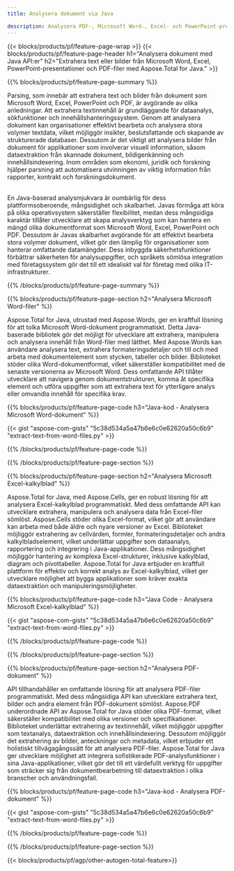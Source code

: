 ```yaml
---
title: Analysera dokument via Java 

description: Analysera PDF-, Microsoft Word-, Excel- och PowerPoint-presentationer via din Java-applikation. Extrahera text eller bilder med lätthet.
---
```


{{< blocks/products/pf/feature-page-wrap >}}
{{< blocks/products/pf/feature-page-header h1="Analysera dokument med Java API:er" h2="Extrahera text eller bilder från Microsoft Word, Excel, PowerPoint-presentationer och PDF-filer med Aspose.Total for Java." >}}

{{% blocks/products/pf/feature-page-summary %}}

Parsing, som innebär att extrahera text och bilder från dokument som Microsoft Word, Excel, PowerPoint och PDF, är avgörande av olika anledningar. Att extrahera textinnehåll är grundläggande för dataanalys, sökfunktioner och innehållshanteringssystem. Genom att analysera dokument kan organisationer effektivt bearbeta och analysera stora volymer textdata, vilket möjliggör insikter, beslutsfattande och skapande av strukturerade databaser. Dessutom är det viktigt att analysera bilder från dokument för applikationer som involverar visuell information, såsom dataextraktion från skannade dokument, bildigenkänning och innehållsindexering. Inom områden som ekonomi, juridik och forskning hjälper parsning att automatisera utvinningen av viktig information från rapporter, kontrakt och forskningsdokument.  <br /><br />

En Java-baserad analysmjukvara är oumbärlig för dess plattformsoberoende, mångsidighet och skalbarhet. Javas förmåga att köra på olika operativsystem säkerställer flexibilitet, medan dess mångsidiga karaktär tillåter utvecklare att skapa analysverktyg som kan hantera en mängd olika dokumentformat som Microsoft Word, Excel, PowerPoint och PDF. Dessutom är Javas skalbarhet avgörande för att effektivt bearbeta stora volymer dokument, vilket gör den lämplig för organisationer som hanterar omfattande datamängder. Dess inbyggda säkerhetsfunktioner förbättrar säkerheten för analysuppgifter, och språkets sömlösa integration med företagssystem gör det till ett idealiskt val för företag med olika IT-infrastrukturer.

{{% /blocks/products/pf/feature-page-summary  %}}

{{% blocks/products/pf/feature-page-section  h2="Analysera Microsoft Word-filer" %}}

Aspose.Total for Java, utrustad med Aspose.Words, ger en kraftfull lösning för att tolka Microsoft Word-dokument programmatiskt. Detta Java-baserade bibliotek gör det möjligt för utvecklare att extrahera, manipulera och analysera innehåll från Word-filer med lätthet. Med Aspose.Words kan användare analysera text, extrahera formateringsdetaljer och till och med arbeta med dokumentelement som stycken, tabeller och bilder. Biblioteket stöder olika Word-dokumentformat, vilket säkerställer kompatibilitet med de senaste versionerna av Microsoft Word. Dess omfattande API tillåter utvecklare att navigera genom dokumentstrukturen, komma åt specifika element och utföra uppgifter som att extrahera text för ytterligare analys eller omvandla innehåll för specifika krav.

{{% blocks/products/pf/feature-page-code h3="Java-kod - Analysera Microsoft Word-dokument" %}}

{{< gist "aspose-com-gists" "5c38d534a5a47b6e6c0e62620a50c6b9" "extract-text-from-word-files.py" >}}

{{% /blocks/products/pf/feature-page-code  %}}

{{% /blocks/products/pf/feature-page-section %}}

{{% blocks/products/pf/feature-page-section  h2="Analysera Microsoft Excel-kalkylblad" %}}

Aspose.Total for Java, med Aspose.Cells, ger en robust lösning för att analysera Excel-kalkylblad programmatiskt. Med dess omfattande API kan utvecklare extrahera, manipulera och analysera data från Excel-filer sömlöst. Aspose.Cells stöder olika Excel-format, vilket gör att användare kan arbeta med både äldre och nyare versioner av Excel. Biblioteket möjliggör extrahering av cellvärden, formler, formateringsdetaljer och andra kalkylbladselement, vilket underlättar uppgifter som dataanalys, rapportering och integrering i Java-applikationer. Dess mångsidighet möjliggör hantering av komplexa Excel-strukturer, inklusive kalkylblad, diagram och pivottabeller. Aspose.Total for Java erbjuder en kraftfull plattform för effektiv och korrekt analys av Excel-kalkylblad, vilket ger utvecklare möjlighet att bygga applikationer som kräver exakta dataextraktion och manipuleringsmöjligheter.

{{% blocks/products/pf/feature-page-code h3="Java Code - Analysera Microsoft Excel-kalkylblad" %}}

{{< gist "aspose-com-gists" "5c38d534a5a47b6e6c0e62620a50c6b9" "extract-text-from-word-files.py" >}}

{{% /blocks/products/pf/feature-page-code  %}}

{{% /blocks/products/pf/feature-page-section %}}

{{% blocks/products/pf/feature-page-section  h2="Analysera PDF-dokument" %}}

API tillhandahåller en omfattande lösning för att analysera PDF-filer programmatiskt. Med dess mångsidiga API kan utvecklare extrahera text, bilder och andra element från PDF-dokument sömlöst. Aspose.PDF underordnade API av Aspose.Total for Java stöder olika PDF-format, vilket säkerställer kompatibilitet med olika versioner och specifikationer. Biblioteket underlättar extrahering av textinnehåll, vilket möjliggör uppgifter som textanalys, dataextraktion och innehållsindexering. Dessutom möjliggör det extrahering av bilder, anteckningar och metadata, vilket erbjuder ett holistiskt tillvägagångssätt för att analysera PDF-filer. Aspose.Total for Java ger utvecklare möjlighet att integrera sofistikerade PDF-analysfunktioner i sina Java-applikationer, vilket gör det till ett värdefullt verktyg för uppgifter som sträcker sig från dokumentbearbetning till dataextraktion i olika branscher och användningsfall.

{{% blocks/products/pf/feature-page-code h3="Java-kod - Analysera PDF-dokument" %}}

{{< gist "aspose-com-gists" "5c38d534a5a47b6e6c0e62620a50c6b9" "extract-text-from-word-files.py" >}}

{{% /blocks/products/pf/feature-page-code  %}}

{{% /blocks/products/pf/feature-page-section %}}

{{< blocks/products/pf/agp/other-autogen-total-feature>}}